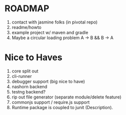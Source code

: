 ROADMAP
=======

1. contact with jasmine folks (in pivotal repo)
2. readme/howto
3. example project w/ maven and gradle
4. Maybe a circular loading problem A -> B && B -> A

Nice to Haves
=============
1. core split out
2. cli-runner
3. debugger support (big nice to have)
4. nashorn backend
5. testng backend?
6. rip out file generator (separate module/delete feature)
7. commonjs support / require.js support
8. Runtime package is coupled to junit (Description).
